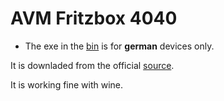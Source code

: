# AVM Fritzbox 4040

* The exe in the [bin](bin/) is for **german** devices only.

It is downladed from the official [source](https://download.avm.de/fritzbox/fritzbox-4040/deutschland/recover/).

It is working fine with wine.
